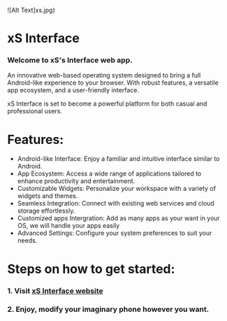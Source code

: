 ![Alt Text]xs.jpg)

# xS Interface
### Welcome to xS's Interface web app.
An innovative web-based operating system designed to bring a full Android-like experience to your browser. With robust features, a versatile app ecosystem, and a user-friendly interface.

xS Interface is set to become a powerful platform for both casual and professional users.
# Features:
- Android-like Interface: Enjoy a familiar and intuitive interface similar to Android.
- App Ecosystem: Access a wide range of applications tailored to enhance productivity and entertainment.
- Customizable Widgets: Personalize your workspace with a variety of widgets and themes.
- Seamless Integration: Connect with existing web services and cloud storage effortlessly.
- Customized apps Intergration: Add as many apps as your want in your OS, we will handle your apps easily
- Advanced Settings: Configure your system preferences to suit your needs.


# Steps on how to get started:

### 1. Visit [xS Interface website](https://xsinterface.netlify.app/)
### 2. Enjoy, modify your imaginary phone however you want.

